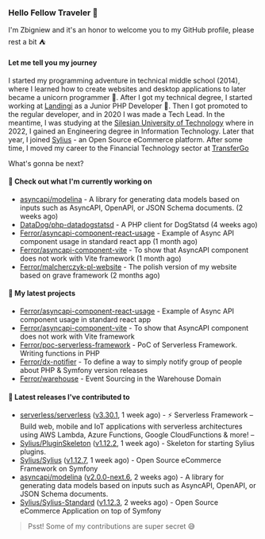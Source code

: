 ### Hello Fellow Traveler 👋

I'm Zbigniew and it's an honor to welcome you to my GitHub profile, please rest a bit ⛺️

#### Let me tell you my journey

I started my programming adventure in technical middle school (2014), where I learned how to create websites and desktop applications to later became a unicorn programmer 🦄. After I got my technical degree, I started working at [Landingi](https://github.com/landingi) as a Junior PHP Developer 🥇. Then I got promoted to the regular developer, and in 2020 I was made a Tech Lead. In the meantime, I was studying at the [Silesian University of Technology](https://www.polsl.pl/en/) where in 2022, I gained an Engineering degree in Information Technology. Later that year, I joined [Sylius](https://github.com/sylius) - an Open Source eCommerce platform. After some time, I moved my career to the Financial Technology sector at [TransferGo](https://github.com/transfergo)

What's gonna be next?

#### 👷 Check out what I'm currently working on

- [asyncapi/modelina](https://github.com/asyncapi/modelina) - A library for generating data models based on inputs such as AsyncAPI, OpenAPI, or JSON Schema documents. (2 weeks ago)
- [DataDog/php-datadogstatsd](https://github.com/DataDog/php-datadogstatsd) - A PHP client for DogStatsd (4 weeks ago)
- [Ferror/asyncapi-component-react-usage](https://github.com/Ferror/asyncapi-component-react-usage) - Example of Async API component usage in standard react app (1 month ago)
- [Ferror/asyncapi-component-vite](https://github.com/Ferror/asyncapi-component-vite) - To show that AsyncAPI component does not work with Vite framework (1 month ago)
- [Ferror/malcherczyk-pl-website](https://github.com/Ferror/malcherczyk-pl-website) - The polish version of my website based on grave framework (2 months ago)

#### 🌱 My latest projects

- [Ferror/asyncapi-component-react-usage](https://github.com/Ferror/asyncapi-component-react-usage) - Example of Async API component usage in standard react app
- [Ferror/asyncapi-component-vite](https://github.com/Ferror/asyncapi-component-vite) - To show that AsyncAPI component does not work with Vite framework
- [Ferror/poc-serverless-framework](https://github.com/Ferror/poc-serverless-framework) - PoC of Serverless Framework. Writing functions in PHP
- [Ferror/dx-notifier](https://github.com/Ferror/dx-notifier) - To define a way to simply notify group of people about PHP &amp; Symfony version releases
- [Ferror/warehouse](https://github.com/Ferror/warehouse) - Event Sourcing in the Warehouse Domain

#### 🔭 Latest releases I've contributed to

- [serverless/serverless](https://github.com/serverless/serverless) ([v3.30.1](https://github.com/serverless/serverless/releases/tag/v3.30.1), 1 week ago) - ⚡ Serverless Framework – Build web, mobile and IoT applications with serverless architectures using AWS Lambda, Azure Functions, Google CloudFunctions &amp; more! – 
- [Sylius/PluginSkeleton](https://github.com/Sylius/PluginSkeleton) ([v1.12.2](https://github.com/Sylius/PluginSkeleton/releases/tag/v1.12.2), 1 week ago) - Skeleton for starting Sylius plugins.
- [Sylius/Sylius](https://github.com/Sylius/Sylius) ([v1.12.7](https://github.com/Sylius/Sylius/releases/tag/v1.12.7), 1 week ago) - Open Source eCommerce Framework on Symfony
- [asyncapi/modelina](https://github.com/asyncapi/modelina) ([v2.0.0-next.6](https://github.com/asyncapi/modelina/releases/tag/v2.0.0-next.6), 2 weeks ago) - A library for generating data models based on inputs such as AsyncAPI, OpenAPI, or JSON Schema documents.
- [Sylius/Sylius-Standard](https://github.com/Sylius/Sylius-Standard) ([v1.12.3](https://github.com/Sylius/Sylius-Standard/releases/tag/v1.12.3), 2 weeks ago) - Open Source eCommerce Application on top of Symfony

>
> Psst! Some of my contributions are super secret 😅
>

